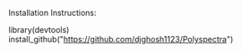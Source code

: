 Installation Instructions:

library(devtools)
install_github("https://github.com/djghosh1123/Polyspectra")
